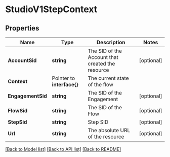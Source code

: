 # StudioV1StepContext

## Properties

Name | Type | Description | Notes
------------ | ------------- | ------------- | -------------
**AccountSid** | **string** | The SID of the Account that created the resource |[optional] 
**Context** | Pointer to **interface{}** | The current state of the flow |
**EngagementSid** | **string** | The SID of the Engagement |[optional] 
**FlowSid** | **string** | The SID of the Flow |[optional] 
**StepSid** | **string** | Step SID |[optional] 
**Url** | **string** | The absolute URL of the resource |[optional] 

[[Back to Model list]](../README.md#documentation-for-models) [[Back to API list]](../README.md#documentation-for-api-endpoints) [[Back to README]](../README.md)


